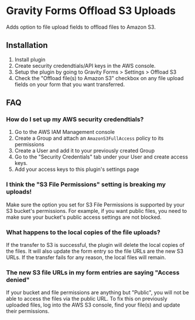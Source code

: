 # Gravity Forms Offload S3 Uploads

Adds option to file upload fields to offload files to Amazon S3.

## Installation

1. Install plugin
2. Create security credendtials/API keys in the AWS console.
3. Setup the plugin by going to Gravity Forms > Settings > Offload S3
4. Check the "Offload file(s) to Amazon S3" checkbox on any file upload fields on your form that you want transferred.

## FAQ

### How do I set up my AWS security credendtials?

1. Go to the AWS IAM Management console
2. Create a Group and attach an `AmazonS3FullAccess` policy to its permissions
3. Create a User and add it to your previously created Group
4. Go to the "Security Credentials" tab under your User and create access keys.
5. Add your access keys to this plugin's settings page

### I think the "S3 File Permissions" setting is breaking my uploads!

Make sure the option you set for S3 File Permissions is supported by your S3 bucket's permissions. For example, if you want public files, you need to make sure your bucket's public access settings are not blocked.

### What happens to the local copies of the file uploads?

If the transfer to S3 is successful, the plugin will delete the local copies of the files. It will also update the form entry so the file URLs are the new S3 URLs. If the transfer fails for any reason, the local files will remain.

### The new S3 file URLs in my form entries are saying "Access denied"

If your bucket and file permissions are anything but "Public", you will not be able to access the files via the public URL. To fix this on previously uploaded files, log into the AWS S3 console, find your file(s) and update their permissions.
